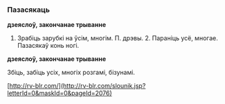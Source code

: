 ### Пазасякаць
**дзеяслоў, закончанае трыванне**

1. Зрабіць зарубкі на ўсім, многім. П. дрэвы. 2. Параніць усё, многае. Пазасякаў конь ногі.

**дзеяслоў, закончанае трыванне**

Збіць, забіць усіх, многіх розгамі, бізунамі.

<a rel="author">[http://rv-blr.com/](http://rv-blr.com/slounik.jsp?letterId=0&maskId=0&pageId=2076)</a>
